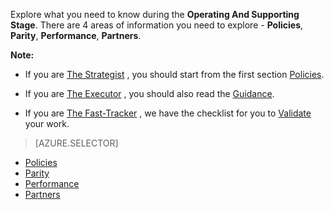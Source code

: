 Explore what you need to know during the **Operating And Supporting Stage**. There are 4 areas of information you need to explore - **Policies**, **Parity**, **Performance**, **Partners**.

**Note:**

- If you are [The Strategist](/solutions/global-customer/target-personas/) , you should start from the first section [Policies](/solutions/global-customer/operating-supporting/explore/policies/).

- If you are [The Executor](/solutions/global-customer/target-personas/) , you should also read the [Guidance](/solutions/global-customer/operating-supporting/guidance/policies/).

- If you are [The Fast-Tracker](/solutions/global-customer/target-personas/) , we have the checklist for you to [Validate](/solutions/global-customer/operating-supporting/validate/) your work.

> [AZURE.SELECTOR]
- [Policies](/solutions/global-customer/operating-supporting/explore/policies/)
- [Parity](/solutions/global-customer/operating-supporting/explore/parity/)
- [Performance](/solutions/global-customer/operating-supporting/explore/performance/)
- [Partners](/solutions/global-customer/operating-supporting/explore/partners/)
